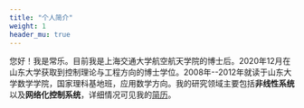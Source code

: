 ```yaml
---
title: "个人简介"
weight: 1
header_mu: true
---
```



您好！我是常乐。目前我是上海交通大学航空航天学院的博士后。2020年12月在山东大学获取到控制理论与工程方向的博士学位。2008年--2012年就读于山东大学数学学院，国家理科基地班，应用数学方向。我的研究领域主要包括**非线性系统**以及**网络化控制系统**，详细情况可见我的[简历](cncv-le.pdf)。